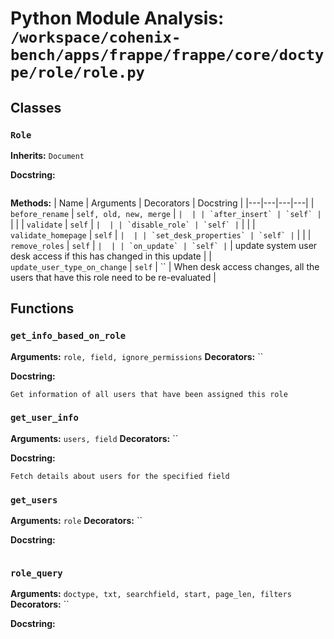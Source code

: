 # Python Module Analysis: `/workspace/cohenix-bench/apps/frappe/frappe/core/doctype/role/role.py`

## Classes

### `Role`
**Inherits:** `Document`


**Docstring:**
```

```

**Methods:**
| Name | Arguments | Decorators | Docstring |
|---|---|---|---|
| `before_rename` | `self, old, new, merge` | `` |  |
| `after_insert` | `self` | `` |  |
| `validate` | `self` | `` |  |
| `disable_role` | `self` | `` |  |
| `validate_homepage` | `self` | `` |  |
| `set_desk_properties` | `self` | `` |  |
| `remove_roles` | `self` | `` |  |
| `on_update` | `self` | `` | update system user desk access if this has changed in this update |
| `update_user_type_on_change` | `self` | `` | When desk access changes, all the users that have this role need to be re-evaluated |





## Functions

### `get_info_based_on_role`
**Arguments:** `role, field, ignore_permissions`
**Decorators:** ``

**Docstring:**
```
Get information of all users that have been assigned this role
```
### `get_user_info`
**Arguments:** `users, field`
**Decorators:** ``

**Docstring:**
```
Fetch details about users for the specified field
```
### `get_users`
**Arguments:** `role`
**Decorators:** ``

**Docstring:**
```

```
### `role_query`
**Arguments:** `doctype, txt, searchfield, start, page_len, filters`
**Decorators:** ``

**Docstring:**
```

```

